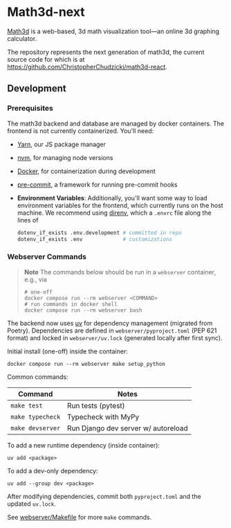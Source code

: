 # Math3d-next

[Math3d](https://math3d.org) is a web-based, 3d math visualization tool—an online 3d graphing calculator.

The repository represents the next generation of math3d, the current source code for which is at https://github.com/ChristopherChudzicki/math3d-react.

## Development

### Prerequisites

The math3d backend and database are managed by docker containers. The frontend is not currently containerized. You'll need:

- [Yarn](https://yarnpkg.com/getting-started/install), our JS package manager
- [nvm](https://github.com/nvm-sh/nvm), for managing node versions
- [Docker](https://docs.docker.com/get-docker/), for containerization during development
- [pre-commit](https://pre-commit.com/index.html), a framework for running pre-commit hooks
- **Environment Variables**: Additionally, you'll want some way to load environment variables for the frontend, which currently runs on the host machine. We recommend using [direnv](https://direnv.net/docs/installation.html), which a `.envrc` file along the lines of

  ```sh
  dotenv_if_exists .env.development # committed in repo
  dotenv_if_exists .env             # customizations
  ```

### Webserver Commands

> **Note**
> The commands below should be run in a `webserver` container, e.g., via
>
> ```
> # one-off
> docker compose run --rm webserver <COMMAND>
> # run commands in docker shell
> docker compose run --rm webserver bash
> ```

The backend now uses [uv](https://docs.astral.sh/uv/) for dependency management (migrated from Poetry). Dependencies are defined in `webserver/pyproject.toml` (PEP 621 format) and locked in `webserver/uv.lock` (generated locally after first sync).

Initial install (one-off) inside the container:

```
docker compose run --rm webserver make setup_python
```

Common commands:

| Command          | Notes                               |
| ---------------- | ----------------------------------- |
| `make test`      | Run tests (pytest)                  |
| `make typecheck` | Typecheck with MyPy                 |
| `make devserver` | Run Django dev server w/ autoreload |

To add a new runtime dependency (inside container):

```
uv add <package>
```

To add a dev-only dependency:

```
uv add --group dev <package>
```

After modifying dependencies, commit both `pyproject.toml` and the updated `uv.lock`.

See [webserver/Makefile](./webserver/Makefile) for more `make` commands.
